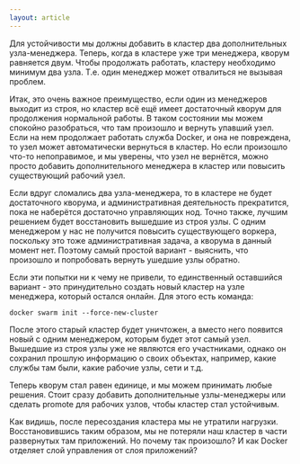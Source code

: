 ```yaml
---
layout: article
---
```


Для устойчивости мы должны добавить в кластер два дополнительных узла-менеджера. Теперь, когда в кластере уже три менеджера, кворум равняется двум. Чтобы продолжать работать, кластеру необходимо минимум два узла. Т.е. один менеджер может отвалиться не вызывая проблем.

Итак, это очень важное преимущество, если один из менеджеров выходит из строя, но кластер всё ещё имеет достаточный кворум для продолжения нормальной работы. В таком состоянии мы можем спокойно разобраться, что там произошло и вернуть упавший узел. Если на нем продолжает работать служба Docker, и она не повреждена, то узел может автоматически вернуться в кластер. Но если произошло что-то непоправимое, и мы уверены, что узел не вернётся, можно просто добавить дополнительного менеджера в кластер или повысить существующий рабочий узел.

Если вдруг сломались два узла-менеджера, то в кластере не будет достаточного кворума, и административная деятельность прекратится, пока не наберётся достаточно управляющих нод. Точно также, лучшим решением будет восстановить вышедшие из строя узлы. С одним менеджером у нас не получится повысить существующего воркера, поскольку это тоже административная задача, а кворума в данный момент нет. Поэтому самый простой вариант - выяснить, что произошло и попробовать вернуть ушедшие узлы обратно.

Если эти попытки ни к чему не привели, то единственный оставшийся вариант - это принудительно создать новый кластер на узле менеджера, который остался онлайн. Для этого есть команда:

```
docker swarm init --force-new-cluster
```

После этого старый кластер будет уничтожен, а вместо него появится новый с одним менеджером, которым будет этот самый узел. Вышедшие из строя узлы уже не являются его участниками, однако он сохранил прошлую информацию о своих объектах, например, какие службы там были, какие рабочие узлы, сети и т.д.

Теперь кворум стал равен единице, и мы можем принимать любые решения. Стоит сразу добавить дополнительные узлы-менеджеры или сделать promote для рабочих узлов, чтобы кластер стал устойчивым.

Как видишь, после пересоздания кластера мы не утратили нагрузки. Восстановившись таким образом, мы не потеряли наш кластер в части развернутых там приложений. Но почему так произошло? И как Docker отделяет слой управления от слоя приложений?
